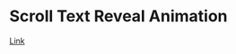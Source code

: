 # Scroll Text Reveal Animation 

[Link](https://stackblitz.com/edit/scroll-text-reveal-plxity?file=src%2FApp.tsx)